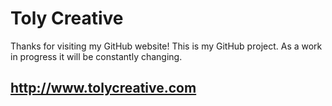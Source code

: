 # Toly Creative
Thanks for visiting my GitHub website!
This is my GitHub project. 
As a work in progress it will be constantly changing.

## http://www.tolycreative.com

